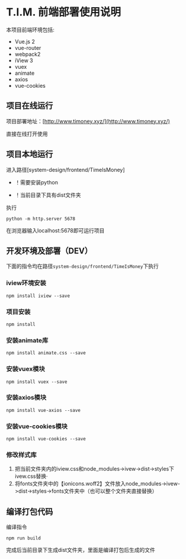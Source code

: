 # T.I.M. 前端部署使用说明

本项目前端环境包括:

- Vue.js 2 
- vue-router 
- webpack2
- iView 3
- vuex
- animate
- axios
- vue-cookies

## 项目在线运行

项目部署地址：[http://www.timoney.xyz/](http://www.timoney.xyz/)

直接在线打开使用

## 项目本地运行

进入路径[system-design/frontend/TimeIsMoney]

- ！需要安装python

- ！当前目录下具有dist文件夹

执行

    python -m http.server 5678

在浏览器输入localhost:5678即可运行项目




## 开发环境及部署（DEV）

下面的指令均在路径`system-design/frontend/TimeIsMoney`下执行

### iview环境安装

	npm install iview --save


### 项目安装

	npm install

### 安装animate库

	npm install animate.css --save

### 安装vuex模块

	npm install vuex --save

### 安装axios模块

	npm install vue-axios --save

### 安装vue-cookies模块

	npm install vue-cookies --save

### 修改样式库

1. 把当前文件夹内的iview.css和node_modules->ivew->dist->styles下ivew.css替换·
2. 将fonts文件夹中的【ionicons.woff2】文件放入node_modules->ivew->dist->styles->fonts文件夹中（也可以整个文件夹直接替换）

## 编译打包代码

编译指令

	npm run build

完成后当前目录下生成dist文件夹，里面是编译打包后生成的文件


